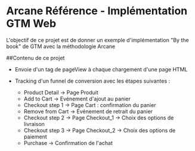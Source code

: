 # Arcane Référence - Implémentation GTM Web

L'objectif de ce projet est de donner un exemple d'implémentation "By the book" de GTM avec la méthodologie Arcane

##Contenu de ce projet

- Envoie d'un tag de pageView à chaque chargement d'une page HTML

- Tracking d'un funnel de conversion avec les étapes suivantes : 
    - Product Detail -> Page Produit
    - Add to Cart -> Evénement d'ajout au panier
    - Checkout step 1 -> Page Cart : confirmation du panier
    - Remove from Cart -> Evénement de retrait du panier
    - Checkout step 2 -> Page Checkout_1 -> Choix des options de livraison
    - Checkout step 3 -> Page Checkout_2 -> Choix des options de paiement
    - Purchase -> Confirmation de l'achat